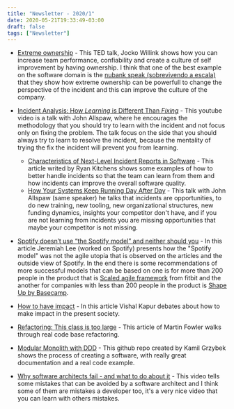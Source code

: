 ```yaml
---
title: "Newsletter - 2020/1"
date: 2020-05-21T19:33:49-03:00
draft: false
tags: ["Newsletter"]
---
```


- [Extreme ownership](https://www.youtube.com/watch?v=ljqra3BcqWM) - This TED talk, Jocko Willink shows how you can increase team performance, confiability and create a culture of self improvement by having ownership. I think that one of the best example on the software domain is the [nubank speak (sobrevivendo a escala)](https://www.infoq.com/br/presentations/sobrevivendo-a-escala/) that they show how extreme ownership can be powerfull to change the perspective of the incident and this can improve the culture of the company.

- [Incident Analysis: How *Learning* is Different Than *Fixing*](https://www.youtube.com/watch?v=VFcTNH2iUBM) - This youtube video is a talk with John Allspaw, where he encourages the methodology that you should try to learn with the incident and not focus only on fixing the problem. The talk focus on the side that you should always try to learn to resolve the incident, because the mentality of trying the fix the incident will prevent you from learning.
    - [Characteristics of Next-Level Incident Reports in Software](https://www.learningfromincidents.io/blog/characteristics-of-next-level-incident-reports-in-software) - This article writed by Ryan Kitchens shows some examples of how to better handle incidents so that the team can learn from them and how incidents can improve the overall software quality.
    - [How Your Systems Keep Running Day After Day](https://www.youtube.com/watch?v=xA5U85LSk0M) - This talk with John Allspaw (same speaker) he talks that incidents are opportunities, to do new training, new tooling, new organizational structures, new funding dynamics, insights your competitor don't have, and if you are not learning from incidents you are missing opportunities that maybe your competitor is not missing.

- [Spotify doesn’t use “the Spotify model” and neither should you](https://www.jeremiahlee.com/posts/failed-squad-goals/) - In this article Jeremiah Lee (worked on Spotify) presents how the "Spotify model" was not the agile utopia that is observed on the articles and the outside view of Spotify. In the end there is some recommendations of more successful models that can be based on one is for more than 200 people in the product that is [Scaled agile framework](https://www.scaledagileframework.com/) from fitbit and the another for companies with less than 200 people in the product is [Shape Up by Basecamp](https://basecamp.com/shapeup).

- [How to have impact](https://vishalkapur.com/how-to-have-impact/) - In this article Vishal Kapur debates about how to make impact in the present society.

- [Refactoring: This class is too large](https://martinfowler.com/articles/class-too-large.html) - This article of Martin Fowler walks through real code base refactoring.

- [Modular Monolith with DDD](https://github.com/kgrzybek/modular-monolith-with-ddd) - This github repo created by Kamil Grzybek shows the process of creating a software, with really great documentation and a real code example.

- [Why software architects fail - and what to do about it](https://www.youtube.com/watch?v=AkYDsiRVqno&feature=youtu.be&t=272) - This video tells some mistakes that can be avoided by a software architect and I think some of them are mistakes a developer too, it's a very nice video that you can learn with others mistakes.
